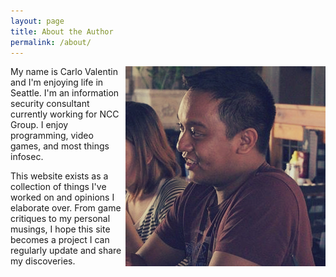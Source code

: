 ```yaml
---
layout: page
title: About the Author
permalink: /about/
---
```

<div>
<img class="image profile" src="/images/profile.jpg" align="right">

<p>

My name is Carlo Valentin and I'm enjoying life in Seattle. I'm an information security consultant currently working for NCC Group. I enjoy programming, video games, and most things infosec. 

</p>

<p>

This website exists as a collection of things I've worked on and opinions I elaborate over. From game critiques to my personal musings, I hope this site becomes a project I can regularly update and share my discoveries.

</p>
</div>

